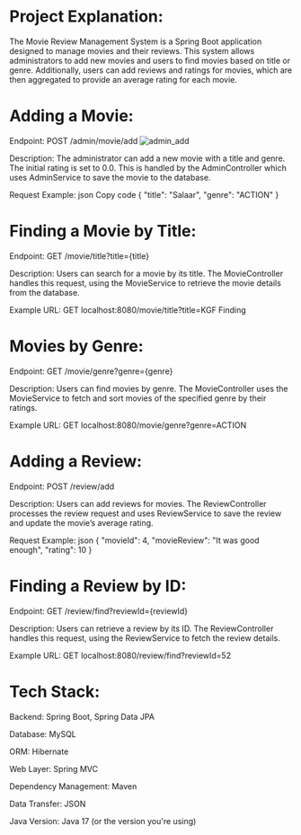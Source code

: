 
# Project Explanation:
The Movie Review Management System is a Spring Boot application designed to manage movies and their reviews. This system allows administrators to add new movies and users to find movies based on title or genre. Additionally, users can add reviews and ratings for movies, which are then aggregated to provide an average rating for each movie.
    

# Adding a Movie:

Endpoint: POST /admin/movie/add
![admin_add](https://github.com/itsroshan137/Horizontal-Swiper/assets/90986796/2e5c39d1-9fbb-4688-88e2-01885d846e92)


Description: The administrator can add a new movie with a title and genre. The initial rating is set to 0.0. This is handled by the AdminController which uses AdminService to save the movie to the database.

Request Example: json Copy code { "title": "Salaar", "genre": "ACTION" } 

# Finding a Movie by Title:

Endpoint: GET /movie/title?title={title}

Description: Users can search for a movie by its title. The MovieController handles this request, using the MovieService to retrieve the movie details from the database. 

Example URL: GET localhost:8080/movie/title?title=KGF Finding 

# Movies by Genre:

Endpoint: GET /movie/genre?genre={genre}

 Description: Users can find movies by genre. The MovieController uses the MovieService to fetch and sort movies of the specified genre by their ratings. 
 
Example URL: GET localhost:8080/movie/genre?genre=ACTION

# Adding a Review:

Endpoint: POST /review/add 

Description: Users can add reviews for movies. The ReviewController processes the review request and uses ReviewService to save the review and update the movie’s average rating.

Request Example: json { "movieId": 4, "movieReview": "It was good enough", "rating": 10 } 

# Finding a Review by ID:

Endpoint: GET /review/find?reviewId={reviewId} 

Description: Users can retrieve a review by its ID. The ReviewController handles this request, using the ReviewService to fetch the review details. 

Example URL: GET localhost:8080/review/find?reviewId=52

# Tech Stack:

 Backend: Spring Boot, Spring Data JPA 
 
 Database: MySQL 
 
 ORM: Hibernate 
 
 Web Layer: Spring MVC 
 
 Dependency Management: Maven
 
 Data Transfer: JSON 
 
 Java Version: Java 17 (or the version you're using)


